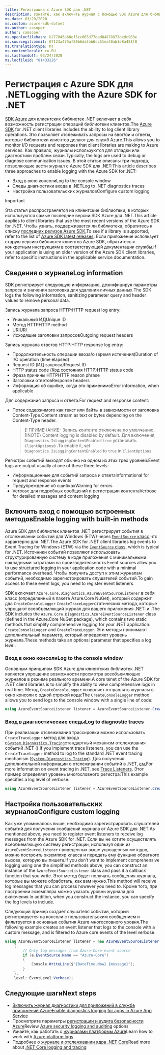 ```yaml
---
title: Регистрация с Azure SDK для .NET
description: Узнайте, как включить журнал с помощью SDK Azure для библиотек клиентов .NET
ms.date: 03/20/2020
ms.custom: azure-sdk-dotnet
ms.author: casoper
author: camsoper
ms.openlocfilehash: b277045a60ef5cc065d77dad84878872dedc963e
ms.sourcegitcommit: 07123a475af89b6da5bb6cc51ea40ab1e8a488f0
ms.translationtype: MT
ms.contentlocale: ru-RU
ms.lasthandoff: 03/24/2020
ms.locfileid: "81433226"
---
```

# <a name="logging-with-the-azure-sdk-for-net"></a><span data-ttu-id="45cb4-103">Регистрация с Azure SDK для .NET</span><span class="sxs-lookup"><span data-stu-id="45cb4-103">Logging with the Azure SDK for .NET</span></span>

<span data-ttu-id="45cb4-104">[SDK Azure](https://azure.microsoft.com/downloads/) для клиентских библиотек .NET включает в себя возможность регистрации операций библиотеки клиентов.</span><span class="sxs-lookup"><span data-stu-id="45cb4-104">The [Azure SDK](https://azure.microsoft.com/downloads/) for .NET client libraries includes the ability to log client library operations.</span></span> <span data-ttu-id="45cb4-105">Это позволяет отслеживать запросы на ввог/ои и ответы, которые библиотеки клиентов делают для служб Azure.</span><span class="sxs-lookup"><span data-stu-id="45cb4-105">This allows you to monitor I/O requests and responses that client libraries are making to Azure services.</span></span> <span data-ttu-id="45cb4-106">Как правило, журналы используются для отладки или диагностики проблем связи.</span><span class="sxs-lookup"><span data-stu-id="45cb4-106">Typically, the logs are used to debug or diagnose communication issues.</span></span> <span data-ttu-id="45cb4-107">В этой статье описаны три подхода, позволяющие вести журнал с Azure SDK для .NET:</span><span class="sxs-lookup"><span data-stu-id="45cb4-107">This article describes three approaches to enable logging with the Azure SDK for .NET:</span></span>

- <span data-ttu-id="45cb4-108">Вход в окно консоли</span><span class="sxs-lookup"><span data-stu-id="45cb4-108">Log to the console window</span></span>
- <span data-ttu-id="45cb4-109">Следы диагностики входа в .NET</span><span class="sxs-lookup"><span data-stu-id="45cb4-109">Log to .NET diagnostics traces</span></span>
- <span data-ttu-id="45cb4-110">Настройка пользовательских журналов</span><span class="sxs-lookup"><span data-stu-id="45cb4-110">Configure custom logging</span></span>

> [!IMPORTANT]
> <span data-ttu-id="45cb4-111">Эта статья распространяется на клиентские библиотеки, в которых используются самые последние версии SDK Azure для .NET.</span><span class="sxs-lookup"><span data-stu-id="45cb4-111">This article applies to client libraries that use the most recent versions of the Azure SDK for .NET.</span></span> <span data-ttu-id="45cb4-112">Чтобы узнать, поддерживается ли библиотека, обратитесь к списку [последних релизов Azure SDK.](https://azure.github.io/azure-sdk/releases/latest/index.html)</span><span class="sxs-lookup"><span data-stu-id="45cb4-112">To see if a library is supported, refer to the list of [Azure SDK latest releases](https://azure.github.io/azure-sdk/releases/latest/index.html).</span></span> <span data-ttu-id="45cb4-113">Если приложение использует старую версию библиотек клиентов Azure SDK, обратитесь к конкретным инструкциям в соответствующей документации службы.</span><span class="sxs-lookup"><span data-stu-id="45cb4-113">If your application is using an older version of the Azure SDK client libraries, refer to specific instructions in the applicable service documentation.</span></span>

## <a name="log-information"></a><span data-ttu-id="45cb4-114">Сведения о журнале</span><span class="sxs-lookup"><span data-stu-id="45cb4-114">Log information</span></span>

<span data-ttu-id="45cb4-115">SDK регистрирует следующую информацию, дезинфицируя параметры запроса и значения заголовка для удаления личных данных.</span><span class="sxs-lookup"><span data-stu-id="45cb4-115">The SDK logs the following information, sanitizing parameter query and header values to remove personal data.</span></span>

<span data-ttu-id="45cb4-116">Запись журнала запроса HTTP:</span><span class="sxs-lookup"><span data-stu-id="45cb4-116">HTTP request log entry:</span></span>

- <span data-ttu-id="45cb4-117">Уникальный ИД</span><span class="sxs-lookup"><span data-stu-id="45cb4-117">Unique ID</span></span>
- <span data-ttu-id="45cb4-118">Метод HTTP</span><span class="sxs-lookup"><span data-stu-id="45cb4-118">HTTP method</span></span>
- <span data-ttu-id="45cb4-119">URI</span><span class="sxs-lookup"><span data-stu-id="45cb4-119">URI</span></span>
- <span data-ttu-id="45cb4-120">Исходящие заголовки запросов</span><span class="sxs-lookup"><span data-stu-id="45cb4-120">Outgoing request headers</span></span>

<span data-ttu-id="45cb4-121">Запись журнала ответов HTTP:</span><span class="sxs-lookup"><span data-stu-id="45cb4-121">HTTP response log entry:</span></span>

- <span data-ttu-id="45cb4-122">Продолжительность операции ввоза/о (время истечения)</span><span class="sxs-lookup"><span data-stu-id="45cb4-122">Duration of I/O operation (time elapsed)</span></span>
- <span data-ttu-id="45cb4-123">Request ID (ИД запроса)</span><span class="sxs-lookup"><span data-stu-id="45cb4-123">Request ID</span></span>
- <span data-ttu-id="45cb4-124">HTTP status code (Код состояния HTTP)</span><span class="sxs-lookup"><span data-stu-id="45cb4-124">HTTP status code</span></span>
- <span data-ttu-id="45cb4-125">Фраза причины HTTP</span><span class="sxs-lookup"><span data-stu-id="45cb4-125">HTTP reason phrase</span></span>
- <span data-ttu-id="45cb4-126">Заголовки ответов</span><span class="sxs-lookup"><span data-stu-id="45cb4-126">Response headers</span></span>
- <span data-ttu-id="45cb4-127">Информация об ошибке, когда это применимо</span><span class="sxs-lookup"><span data-stu-id="45cb4-127">Error information, when applicable</span></span>

<span data-ttu-id="45cb4-128">Для содержания запроса и ответа:</span><span class="sxs-lookup"><span data-stu-id="45cb4-128">For request and response content:</span></span>

- <span data-ttu-id="45cb4-129">Поток содержимого как текст или байты в зависимости от заголовка Content-Type.</span><span class="sxs-lookup"><span data-stu-id="45cb4-129">Content stream as text or bytes depending on the Content-Type header.</span></span>
     > <span data-ttu-id="45cb4-130">[! ПРИМЕЧАНИЕ- Запись контента отключена по умолчанию.</span><span class="sxs-lookup"><span data-stu-id="45cb4-130">[!NOTE} Content logging is disabled by default.</span></span> <span data-ttu-id="45cb4-131">Для включения, `Diagnostics.IsLoggingContentEnabled` `true` установить `ClientOptions`в .</span><span class="sxs-lookup"><span data-stu-id="45cb4-131">To enable it, set `Diagnostics.IsLoggingContentEnabled` to `true` in `ClientOptions`.</span></span>

<span data-ttu-id="45cb4-132">Регистры событий выходят обычно на одном из этих трех уровней:</span><span class="sxs-lookup"><span data-stu-id="45cb4-132">Event logs are output usually at one of these three levels:</span></span>

- <span data-ttu-id="45cb4-133">Информационные для событий запроса и ответа</span><span class="sxs-lookup"><span data-stu-id="45cb4-133">Informational for request and response events</span></span>
- <span data-ttu-id="45cb4-134">Предупреждение об ошибках</span><span class="sxs-lookup"><span data-stu-id="45cb4-134">Warning for errors</span></span>
- <span data-ttu-id="45cb4-135">Verbose для подробных сообщений и регистрации контента</span><span class="sxs-lookup"><span data-stu-id="45cb4-135">Verbose for detailed messages and content logging</span></span>

## <a name="enable-logging-with-built-in-methods"></a><span data-ttu-id="45cb4-136">Включить вход с помощью встроенных методов</span><span class="sxs-lookup"><span data-stu-id="45cb4-136">Enable logging with built-in methods</span></span>

<span data-ttu-id="45cb4-137">Azure SDK для библиотек клиентов .NET регистрирует события в отслеживании событий для Windows (ETW) через [ `EventSource` класс,](/dotnet/api/system.diagnostics.tracing.eventsource)что характерно для .NET.</span><span class="sxs-lookup"><span data-stu-id="45cb4-137">The Azure SDK for .NET client libraries log events to Event Tracing for Windows (ETW) via the [`EventSource` class](/dotnet/api/system.diagnostics.tracing.eventsource), which is typical for .NET.</span></span> <span data-ttu-id="45cb4-138">Источники событий позволяют использовать структурированную систему в коде приложения с минимальными накладными затратами на производительность.</span><span class="sxs-lookup"><span data-stu-id="45cb4-138">Event sources allow you to use structured logging in your application code with a minimal performance overhead.</span></span> <span data-ttu-id="45cb4-139">Чтобы получить доступ к этим журналам событий, необходимо зарегистрировать слушателей событий.</span><span class="sxs-lookup"><span data-stu-id="45cb4-139">To gain access to these event logs, you need to register event listeners.</span></span>

<span data-ttu-id="45cb4-140">SDK включает `Azure.Core.Diagnostics.AzureEventSourceListener` в себя класс (определенный в пакете Azure.Core NuGet), который содержит два `CreateConsoleLogger` `CreateTraceLogger`статических метода, которые упрощают всеобъемлющий журнал для вашего приложения .NET: и .</span><span class="sxs-lookup"><span data-stu-id="45cb4-140">The SDK includes the `Azure.Core.Diagnostics.AzureEventSourceListener` class (defined in the Azure.Core NuGet package), which contains two static methods that simplify comprehensive logging for your .NET application: `CreateConsoleLogger` and `CreateTraceLogger`.</span></span> <span data-ttu-id="45cb4-141">Эти методы принимают дополнительный параметр, который определяет уровень журнала.</span><span class="sxs-lookup"><span data-stu-id="45cb4-141">These methods take an optional parameter that specifies a log level.</span></span>

### <a name="log-to-the-console-window"></a><span data-ttu-id="45cb4-142">Вход в окно консоли</span><span class="sxs-lookup"><span data-stu-id="45cb4-142">Log to the console window</span></span>

<span data-ttu-id="45cb4-143">Основным принципом SDK Azure для клиентских библиотек .NET является упрощение возможности просмотра всеобъемлющих журналов в режиме реального времени.</span><span class="sxs-lookup"><span data-stu-id="45cb4-143">A core tenet of the Azure SDK for .NET client libraries is to simplify the ability to view comprehensive logs in real time.</span></span> <span data-ttu-id="45cb4-144">Метод `CreateConsoleLogger` позволяет отправлять журналы в окно консоли с одной строкой кода:</span><span class="sxs-lookup"><span data-stu-id="45cb4-144">The `CreateConsoleLogger` method allows you to send logs to the console window with a single line of code:</span></span>

```csharp
using AzureEventSourceListener listener = AzureEventSourceListener.CreateConsoleLogger();
```

### <a name="log-to-diagnostic-traces"></a><span data-ttu-id="45cb4-145">Вход в диагностические следы</span><span class="sxs-lookup"><span data-stu-id="45cb4-145">Log to diagnostic traces</span></span>

<span data-ttu-id="45cb4-146">При реализации отслеживания трассировки можно использовать `CreateTraceLogger` метод для входа в[`System.Diagnostics.Tracing`](https://docs.microsoft.com/dotnet/api/system.diagnostics.tracing)стандартный механизм отслеживания событий .NET ().</span><span class="sxs-lookup"><span data-stu-id="45cb4-146">If you implement trace listeners, you can use the `CreateTraceLogger` method to log to the standard .NET event tracing mechanism ([`System.Diagnostics.Tracing`](https://docs.microsoft.com/dotnet/api/system.diagnostics.tracing)).</span></span> <span data-ttu-id="45cb4-147">Для получения дополнительной информации о отслеживании событий в .NET, [см.](https://docs.microsoft.com/dotnet/framework/debug-trace-profile/trace-listeners)</span><span class="sxs-lookup"><span data-stu-id="45cb4-147">For more information on event tracing in .NET, see [Trace Listeners](https://docs.microsoft.com/dotnet/framework/debug-trace-profile/trace-listeners).</span></span> <span data-ttu-id="45cb4-148">Этот пример определяет уровень многословного регистра:</span><span class="sxs-lookup"><span data-stu-id="45cb4-148">This example specifies a log level of verbose:</span></span>

```csharp
using AzureEventSourceListener listener = AzureEventSourceListener.CreateTraceLogger(EventLevel.Verbose);
```

## <a name="configure-custom-logging"></a><span data-ttu-id="45cb4-149">Настройка пользовательских журналов</span><span class="sxs-lookup"><span data-stu-id="45cb4-149">Configure custom logging</span></span>

<span data-ttu-id="45cb4-150">Как уже упоминалось выше, необходимо зарегистрировать слушателей событий для получения сообщений журнала от Azure SDK для .NET.</span><span class="sxs-lookup"><span data-stu-id="45cb4-150">As mentioned above, you need to register event listeners to receive log messages from the Azure SDK for .NET.</span></span> <span data-ttu-id="45cb4-151">Если вы не хотите осуществлять всеобъемлющую систему регистрации, используя один из `AzureEventSourceListener` приведенных выше упрощенных методов, можно построить экземпляр класса и передать ему функцию обратного вызова, которую вы пишете.</span><span class="sxs-lookup"><span data-stu-id="45cb4-151">If you don’t want to implement comprehensive logging using one the simplified methods above, you can construct an instance of the `AzureEventSourceListener` class and pass it a callback function that you write.</span></span> <span data-ttu-id="45cb4-152">Этот метод будет получать сообщения журнала, которые вы можете обработать, как вам нужно.</span><span class="sxs-lookup"><span data-stu-id="45cb4-152">This method will receive log messages that you can process however you need to.</span></span> <span data-ttu-id="45cb4-153">Кроме того, при построении экземпляра можно указать уровни журнала для включения.</span><span class="sxs-lookup"><span data-stu-id="45cb4-153">In addition, when you construct the instance, you can specify the log levels to include.</span></span>

<span data-ttu-id="45cb4-154">Следующий пример создает слушателя событий, который регистрируется на консоли с пользовательским сообщением и фильтруется в основные события Azure многословного уровня.</span><span class="sxs-lookup"><span data-stu-id="45cb4-154">The following example creates an event listener that logs to the console with a custom message, and is filtered to Azure core events of the level verbose.</span></span>

```csharp
using AzureEventSourceListener listener = new AzureEventSourceListener((e, message) =>
    {
        // Only log messages from Azure-Core event source
        if (e.EventSource.Name == "Azure-Core")
        {
            Console.WriteLine($"{DateTime.Now} {message}");
        }
    },
    level: EventLevel.Verbose);
```

## <a name="next-steps"></a><span data-ttu-id="45cb4-155">Следующие шаги</span><span class="sxs-lookup"><span data-stu-id="45cb4-155">Next steps</span></span>

- [<span data-ttu-id="45cb4-156">Включить журнал диагностики для приложений в службе приложений Azure</span><span class="sxs-lookup"><span data-stu-id="45cb4-156">Enable diagnostics logging for apps in Azure App Service</span></span>](https://docs.microsoft.com/azure/app-service/troubleshoot-diagnostic-logs)
- <span data-ttu-id="45cb4-157">Просмотрите параметры [регистрации и аудита безопасности Azure](https://docs.microsoft.com/azure/security/fundamentals/log-audit)</span><span class="sxs-lookup"><span data-stu-id="45cb4-157">Review [Azure security logging and auditing](https://docs.microsoft.com/azure/security/fundamentals/log-audit) options</span></span>
- <span data-ttu-id="45cb4-158">Узнайте, как работать с [журналами платформы Azure](https://docs.microsoft.com/azure/azure-monitor/platform/platform-logs-overview)</span><span class="sxs-lookup"><span data-stu-id="45cb4-158">Learn how to work with [Azure platform logs](https://docs.microsoft.com/azure/azure-monitor/platform/platform-logs-overview)</span></span>
- <span data-ttu-id="45cb4-159">Подробнее о [журнале и отслеживании ядра .NET Core](https://docs.microsoft.com/dotnet/core/diagnostics/logging-tracing)</span><span class="sxs-lookup"><span data-stu-id="45cb4-159">Read more about [.NET Core logging and tracing](https://docs.microsoft.com/dotnet/core/diagnostics/logging-tracing)</span></span>
